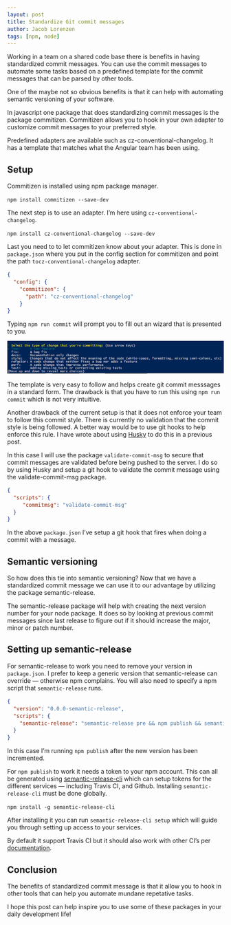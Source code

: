 ```yaml
---
layout: post
title: Standardize Git commit messages
author: Jacob Lorenzen
tags: [npm, node]
---
```

Working in a team on a shared code base there is benefits in having standardized commit messages. You can use the commit messages to automate some tasks based on a predefined template for the commit messages that can be parsed by other tools.

One of the maybe not so obvious benefits is that it can help with automating semantic versioning of your software.

In javascript one package that does standardizing commit messages is the package commitizen. Commitizen allows you to hook in your own adapter to customize commit messages to your preferred style.

Predefined adapters are available such as cz-conventional-changelog. It has a template that matches what the Angular team has been using.

## Setup

Commitizen is installed using npm package manager.

`npm install commitizen --save-dev`

The next step is to use an adapter. I’m here using `cz-conventional-changelog`.

`npm install cz-conventional-changelog --save-dev`

Last you need to to let commitizen know about your adapter. This is done in `package.json` where you put in the config section for commitizen and point the path `tocz-conventional-changelog` adapter.

```json
{
  "config": {
    "commitizen": {
      "path": "cz-conventional-changelog"
    }
}
```

Typing `npm run commit` will prompt you to fill out an wizard that is presented to you.

![commitizen](/assets/images/commitizen.png)

The template is very easy to follow and helps create git commit messsages in a standard form. The drawback is that you have to run this using `npm run commit` which is not very intuitive.

Another drawback of the current setup is that it does not enforce your team to follow this commit style. There is currently no validation that the commit style is being followed. A better way would be to use git hooks to help enforce this rule. I have wrote about using [Husky](/2017-01-02-githooks-with-husky) to do this in a previous post.

In this case I will use the package `validate-commit-msg` to secure that commit messages are validated before being pushed to the server. I do so by using Husky and setup a git hook to validate the commit message using the validate-commit-msg package.

```json
{
  "scripts": {
     "commitmsg": "validate-commit-msg"
  }
}
```

In the above `package.json` I’ve setup a git hook that fires when doing a commit with a message.

## Semantic versioning

So how does this tie into semantic versioning? Now that we have a standardized commit message we can use it to our advantage by utilizing the package semantic-release.

The semantic-release package will help with creating the next version number for your node package. It does so by looking at previous commit messages since last release to figure out if it should increase the major, minor or patch number.

## Setting up semantic-release

For semantic-release to work you need to remove your version in `package.json`. I prefer to keep a generic version that semantic-release can override — otherwise npm complains. You will also need to specify a npm script that `semantic-release` runs.

```json
{
  "version": "0.0.0-semantic-release",
  "scripts": {
    "semantic-release": "semantic-release pre && npm publish && semantic-release post"
  }
}
```

In this case I’m running `npm publish` after the new version has been incremented.

For `npm publish` to work it needs a token to your npm account. This can all be generated using [semantic-release-cli](https://www.npmjs.com/package/semantic-release-cli) which can setup tokens for the different services — including Travis CI, and Github. Installing `semantic-release-cli` must be done globally.

`npm install -g semantic-release-cli`

After installing it you can run `semantic-release-cli setup` which will guide you through setting up access to your services.

By default it support Travis CI but it should also work with other CI’s per [documentation](https://www.npmjs.com/package/semantic-release-cli#other-ci-servers).

## Conclusion

The benefits of standardized commit message is that it allow you to hook in other tools that can help you automate mundane repetative tasks.

I hope this post can help inspire you to use some of these packages in your daily development life!